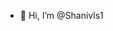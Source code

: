 - 👋 Hi, I’m @Shanivls1

<!---
Shanivls1/Shanivls1 is a ✨ special ✨ repository because its `README.md` (this file) appears on your GitHub profile.
You can click the Preview link to take a look at your changes.
--->

